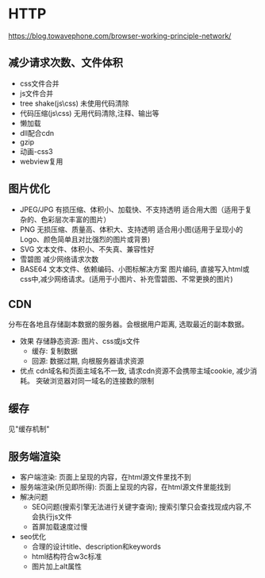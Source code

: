 # HTTP
https://blog.towavephone.com/browser-working-principle-network/

## 减少请求次数、文件体积
* css文件合并
* js文件合并
* tree shake(js\css) 未使用代码清除
* 代码压缩(js\css) 无用代码清除,注释、输出等
* 懒加载
* dll配合cdn
* gzip
* 动画-css3
* webview复用

## 图片优化
* JPEG/JPG 有损压缩、体积小、加载快、不支持透明 适合用大图（适用于复杂的、色彩层次丰富的图片）
* PNG      无损压缩、质量高、体积大、支持透明  适合用小图(适用于呈现小的 Logo、颜色简单且对比强烈的图片或背景) 
* SVG      文本文件、体积小、不失真、兼容性好
* 雪碧图   减少网络请求次数
* BASE64   文本文件、依赖编码、小图标解决方案 图片编码, 直接写入html或css中,减少网络请求。(适用于小图片、补充雪碧图、不常更换的图片)

## CDN
分布在各地且存储副本数据的服务器。会根据用户距离, 选取最近的副本数据。
* 效果
存储静态资源: 图片、css或js文件
  * 缓存: 复制数据
  * 回源: 数据过期, 向根服务器请求资源
* 优点
cdn域名和页面主域名不一致, 请求cdn资源不会携带主域cookie, 减少消耗。
突破浏览器对同一域名的连接数的限制

## 缓存
见"缓存机制"

## 服务端渲染
* 客户端渲染: 页面上呈现的内容，在html源文件里找不到
* 服务端渲染(所见即所得): 页面上呈现的内容，在html源文件里能找到
* 解决问题
  * SEO问题(搜索引擎无法进行关键字查询); 搜索引擎只会查找现成内容,不会执行js文件
  * 首屏加载速度过慢
* seo优化
  * 合理的设计title、description和keywords
  * html结构符合w3c标准
  * 图片加上alt属性

